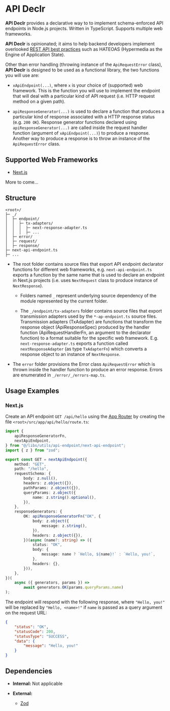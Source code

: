 # API Declr

__API Declr__ provides a declarative way to to implement schema-enforced API endpoints in Node.js projects. Written in TypeScript. Supports multiple web frameworks.

__API Declr__ is opinionated; it aims to help backend developers implement overlooked [REST API best practices](https://posts.tejbirring.com/rest_apis__2_crudl_best_practices) such as HATEOAS (Hypermedia as the Engine of Application State).

Other than error handling (throwing instance of the `ApiRequestError` class), __API Declr__ is designed to be used as a functional library, the two functions you will use are:

* `xApiEndpoint(...)`, where `x` is your choice of (supported) web framework. This is the function you will use to implement the endpoint that will deal with a particular kind of API request (i.e. HTTP request method on a given path).

* `apiResponseGenerator(...)` is used to declare a function that produces a particular kind of response associated with a HTTP response status (e.g. `200 OK`). Response generator functions declared using `apiResponseGenerator(...)` are called inside the request handler function (argument of `xApiEndpoint(...)`) to produce a response. Another way to produce a response is to throw an instance of the `ApiRequestError` class.

## Supported Web Frameworks

* [Next.js](https://nextjs.org/)

More to come...

## Structure

```text
<root>/
├─ _/
│  ├─ endpoint/
│  │  ├─ tx-adapters/
│  │  │  ├─ next-response-adapter.ts
│  │  │  ├─ ...
│  ├─ error/
│  ├─ request/
│  ├─ response/
├─ next-api-endpoint.ts
├─ ...
```

* The root folder contains source files that export API endpoint declarator functions for different web frameworks, e.g. `next-api-endpoint.ts` exports a function by the same name that is used to declare an endpoint in Next.js projects (i.e. uses `NextRequest` class to produce instance of `NextResponse`).

  * Folders named `_` represent underlying source dependency of the module represented by the current folder.

  * The `_/endpoint/tx-adapters` folder contains source files that export transmission adapters used by the `*-ap-endpoint.ts` source files. Transmission adapters (TxAdapter) are functions that transform the response object (ApiResponseSpec) produced by the handler function (ApiRequestHandlerFn, an argument to the declarator function) to a format suitable for the specific web framework. E.g. `next-response-adapter.ts` exports a function called `nextResponseAdapter` (as type `TxAdapterFn`) which converts a response object to an instance of `NextResponse`.

* The `error` folder provisions the Error class `ApiRequestError` which is thrown inside the handler function to produce an error response. Errors are enumerated in `_/error/_/errors-map.ts`.

## Usage Examples

### Next.js

Create an API endpoint `GET /api/hello` using the [App Router](https://nextjs.org/docs/app/building-your-application/routing/route-handlers) by creating the file `<root>/src/app/api/hello/route.ts`:

```typescript
import {
    apiResponseGeneratorFn,
    nextApiEndpoint,
} from "@/libs/utils/api-endpoint/next-api-endpoint";
import { z } from "zod";

export const GET = nextApiEndpoint({
    method: "GET",
    path: "/hello",
    requestSchema: {
        body: z.null(),
        headers: z.object({}),
        pathParams: z.object({}),
        queryParams: z.object({
            name: z.string().optional(),
        }),
    },
    responseGenerators: {
        OK: apiResponseGeneratorFn("OK", {
            body: z.object({
                message: z.string(),
            }),
            headers: z.object({}),
        })(async (name?: string) => ({
            status: "OK",
            body: {
                message: name ? `Hello, ${name}!` : `Hello, you!`,
            },
            headers: {},
        })),
    },
})(
    async ({ generators, params }) =>
        await generators.OK(params.queryParams.name)
);
```

The endpoint will respond with the following response, where `"Hello, you!"` will be replaced by `"Hello, <name>!"` if `name` is passed as a query argument on the request URL:

```json
{
    "status": "OK",
    "statusCode": 200,
    "statusType": "SUCCESS",
    "data": {
        "message": "Hello, you!"
    }
}
```

## Dependencies

* __Internal:__
  Not applicable

* __External:__
  * [Zod](https://zod.dev/)
